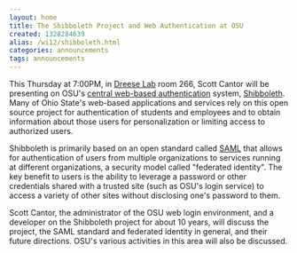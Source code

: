 ```yaml
---
layout: home
title: The Shibboleth Project and Web Authentication at OSU
created: 1328284639
alias: /wi12/shibboleth.html
categories: announcements
tags: announcements
---
```

This Thursday at 7:00PM, in [Dreese Lab](http://www.osu.edu/map/building.php?building=279) room 266, Scott Cantor will be presenting on OSU's [central web-based authentication](https://webauth.service.ohio-state.edu/%7Eshibboleth/) system, [Shibboleth](http://shibboleth.internet2.edu/). Many of Ohio State's web-based applications and services rely on this open source project for authentication of students and employees and to obtain information about those users for personalization or limiting access to authorized users.

Shibboleth is primarily based on an open standard called [SAML](http://saml.xml.org/) that allows for authentication of users from multiple organizations to services running at different organizations, a security model called "federated identity". The key benefit to users is the ability to leverage a password or other credentials shared with a trusted site (such as OSU's login service) to access a variety of other sites without disclosing one's password to them.

Scott Cantor, the administrator of the OSU web login environment, and a developer on the Shibboleth project for about 10 years, will discuss the project, the SAML standard and federated identity in general, and their future directions. OSU's various activities in this area will also be discussed.
